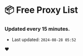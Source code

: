 # :package: Free Proxy List
### Updated every 15 minutes.

- Last updated: `2024-08-28 05:52`

:heart:
